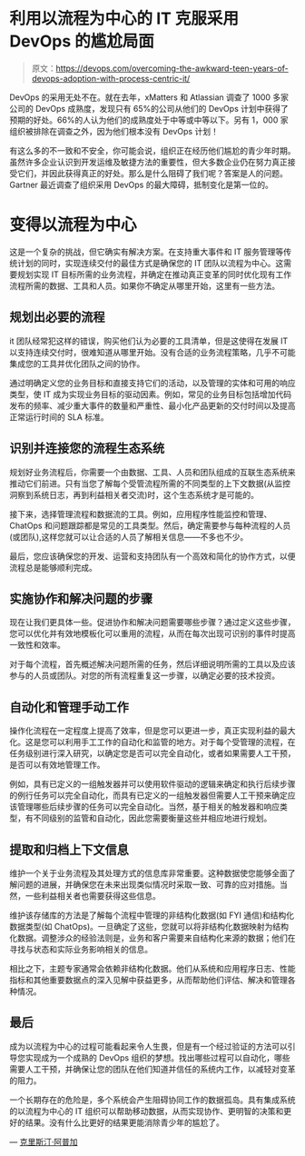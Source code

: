 # 利用以流程为中心的 IT 克服采用 DevOps 的尴尬局面

> 原文：<https://devops.com/overcoming-the-awkward-teen-years-of-devops-adoption-with-process-centric-it/>

DevOps 的采用无处不在。就在去年，xMatters 和 Atlassian 调查了 1000 多家公司的 DevOps 成熟度，发现只有 65%的公司从他们的 DevOps 计划中获得了预期的好处。66%的人认为他们的成熟度处于中等或中等以下。另有 1，000 家组织被排除在调查之外，因为他们根本没有 DevOps 计划！

有这么多的不一致和不安全，你可能会说，组织正在经历他们尴尬的青少年时期。虽然许多企业认识到开发运维及敏捷方法的重要性，但大多数企业仍在努力真正接受它们，并因此获得真正的好处。那么是什么阻碍了我们呢？答案是人的问题。Gartner 最近调查了组织采用 DevOps 的最大障碍，抵制变化是第一位的。

# 变得以流程为中心

这是一个复杂的挑战，但它确实有解决方案。在支持重大事件和 IT 服务管理等传统计划的同时，实现连续交付的最佳方式是确保您的 IT 团队以流程为中心。这需要规划实现 IT 目标所需的业务流程，并确定在推动真正变革的同时优化现有工作流程所需的数据、工具和人员。如果你不确定从哪里开始，这里有一些方法。

## 规划出必要的流程

it 团队经常犯这样的错误，购买他们认为必要的工具清单，但是这使得在发展 IT 以支持连续交付时，很难知道从哪里开始。没有合适的业务流程策略，几乎不可能集成您的工具并优化团队之间的协作。

通过明确定义您的业务目标和直接支持它们的活动，以及管理的实体和可用的响应类型，使 IT 成为实现业务目标的驱动因素。例如，常见的业务目标包括增加代码发布的频率、减少重大事件的数量和严重性、最小化产品更新的交付时间以及提高正常运行时间的 SLA 标准。

## 识别并连接您的流程生态系统

规划好业务流程后，你需要一个由数据、工具、人员和团队组成的互联生态系统来推动它们前进。只有当您了解每个受管流程所需的不同类型的上下文数据(从监控洞察到系统日志，再到利益相关者交流)时，这个生态系统才是可能的。

接下来，选择管理流程和数据流的工具。例如，应用程序性能监控和管理、ChatOps 和问题跟踪都是常见的工具类型。然后，确定需要参与每种流程的人员(或团队),这样您就可以让合适的人员了解相关信息——不多也不少。

最后，您应该确保您的开发、运营和支持团队有一个高效和简化的协作方式，以便流程总是能够顺利完成。

## 实施协作和解决问题的步骤

现在让我们更具体一些。促进协作和解决问题需要哪些步骤？通过定义这些步骤，您可以优化并有效地模板化可以重用的流程，从而在每次出现可识别的事件时提高一致性和效率。

对于每个流程，首先概述解决问题所需的任务，然后详细说明所需的工具以及应该参与的人员或团队。对您的所有流程重复这一步骤，以确定必要的技术投资。

## 自动化和管理手动工作

操作化流程在一定程度上提高了效率，但是您可以更进一步，真正实现利益的最大化。这是您可以利用手工工作的自动化和监管的地方。对于每个受管理的流程，在任务级别进行深入研究，以确定您是否可以完全自动化，或者如果需要人工干预，是否可以有效地管理工作。

例如，具有已定义的一组触发器并可以使用软件驱动的逻辑来确定和执行后续步骤的例行任务可以完全自动化，而具有已定义的一组触发器但需要人工干预来确定应该管理哪些后续步骤的任务可以完全自动化。当然，基于相关的触发器和响应类型，有不同级别的监管和自动化，因此您需要衡量这些并相应地进行规划。

## 提取和归档上下文信息

维护一个关于业务流程及其处理方式的信息库非常重要。这种数据使您能够全面了解问题的进展，并确保您在未来出现类似情况时采取一致、可靠的应对措施。当然，一些利益相关者也需要获得这些信息。

维护该存储库的方法是了解每个流程中管理的非结构化数据(如 FYI 通信)和结构化数据类型(如 ChatOps)。一旦确定了这些，您就可以将非结构化数据映射为结构化数据。调整涉众的经验法则是，业务和客户需要来自结构化来源的数据；他们在寻找与状态和实际业务影响相关的信息。

相比之下，主题专家通常会依赖非结构化数据。他们从系统和应用程序日志、性能指标和其他重要数据点的深入见解中获益更多，从而帮助他们评估、解决和管理各种情况。

## 最后

成为以流程为中心的过程可能看起来令人生畏，但是有一个经过验证的方法可以引导您实现成为一个成熟的 DevOps 组织的梦想。找出哪些过程可以自动化，哪些需要人工干预，并确保让您的团队在他们知道并信任的系统内工作，以减轻对变革的阻力。

一个长期存在的危险是，多个系统会产生阻碍协同工作的数据孤岛。具有集成系统的以流程为中心的 IT 组织可以帮助移动数据，从而实现协作、更明智的决策和更好的结果。没有什么比更好的结果更能消除青少年的尴尬了。

— [克里斯汀·阿普加](https://devops.com/author/kristin-apgar/)